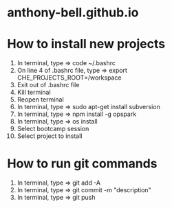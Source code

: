 # anthony-bell.github.io
# How to install new projects
1) In terminal, type => code ~/.bashrc
2) On line 4 of .bashrc file, type => export CHE_PROJECTS_ROOT=/workspace
3) Exit out of .bashrc file
4) Kill terminal
5) Reopen terminal
6) In terminal, type => sudo apt-get install subversion
7) In terminal, type => npm install -g opspark
8) In terminal, type => os install
9) Select bootcamp session
10) Select project to install

# How to run git commands
1) In terminal, type => git add -A
2) In terminal, type => git commit -m "description"
3) In terminal, type => git push


